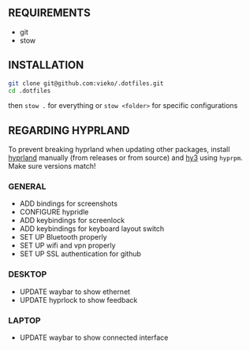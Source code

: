 ## REQUIREMENTS
- git
- stow 

## INSTALLATION
```bash
git clone git@github.com:vieko/.dotfiles.git
cd .dotfiles
```
then `stow .` for everything or `stow <folder>` for specific configurations

## REGARDING HYPRLAND
To prevent breaking hyprland when updating other packages, install [hyprland](https://wiki.hyprland.org/Getting-Started/Installation/) manually (from releases or from source) and [hy3](https://github.com/outfoxxed/hy3) using `hyprpm`. Make sure versions match!

### GENERAL
- ADD bindings for screenshots
- CONFIGURE hypridle
- ADD keybindings for screenlock
- ADD keybindings for keyboard layout switch
- SET UP Bluetooth properly
- SET UP wifi and vpn properly
- SET UP SSL authentication for github

### DESKTOP
- UPDATE waybar to show ethernet
- UPDATE hyprlock to show feedback

### LAPTOP
- UPDATE waybar to show connected interface
